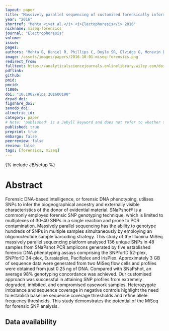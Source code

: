 ```yaml
---
layout: paper
title: "Massively parallel sequencing of customised forensically informative SNP panels on the MiSeq"
year: "2016"
shortref: "Mehta <i>et al.</i> <i>Electophoresis</i> 2016"
nickname: miseq-forensics
journal: "Electrophoresis"
volume: 
issue:
pages: 
authors: "Mehta B, Daniel R, Phillips C, Doyle SR, Elvidge G, Mcnevin D"
image: /assets/images/papers/2016-10-01-miseq-forensics.png
redirect_from: 
fulltext: https://analyticalsciencejournals.onlinelibrary.wiley.com/doi/10.1002/elps.201600190
pdflink: 
github:
pmid: 
pmcid: 
f1000: 
doi: "10.1002/elps.201600190"
dryad_doi:
figshare_doi: 
zenodo_doi: 
altmetric_id: 
category: paper
# Note: 'published' is a Jekyll keyword and does not refer to whether the paper is published, but rather to whether this Markdown should be part of the rendered site.
published: true
preprint: true
embargo: false	
peerreview: false
review: false
tags: [forensics, miseq]
---
```

{% include JB/setup %}

# Abstract 

Forensic DNA-based intelligence, or forensic DNA phenotyping, utilises SNPs to infer the biogeographical ancestry and externally visible characteristics of the donor of evidential material. SNaPshot® is a commonly employed forensic SNP genotyping technique, which is limited to multiplexes of 30–40 SNPs in a single reaction and prone to PCR contamination. Massively parallel sequencing has the ability to genotype hundreds of SNPs in multiple samples simultaneously by employing an oligonucleotide sample barcoding strategy. This study of the Illumina MiSeq massively parallel sequencing platform analysed 136 unique SNPs in 48 samples from SNaPshot PCR amplicons generated by five established forensic DNA phenotyping assays comprising the SNPforID 52-plex, SNPforID 34-plex, Eurasiaplex, Pacifiplex and IrisPlex. Approximately 3 GB of sequence data were generated from two MiSeq flow cells and profiles were obtained from just 0.25 ng of DNA. Compared with SNaPshot, an average 98% genotyping concordance was achieved. Our customised approach was successful in attaining SNP profiles from extremely degraded, inhibited, and compromised casework samples. Heterozygote imbalance and sequence coverage in negative controls highlight the need to establish baseline sequence coverage thresholds and refine allele frequency thresholds. This study demonstrates the potential of the MiSeq for forensic SNP analysis.



## Data availability

